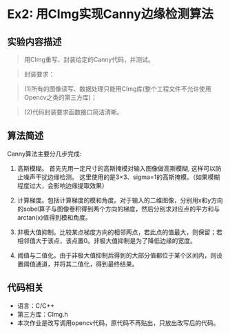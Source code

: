 # Ex2: 用CImg实现Canny边缘检测算法

## 实验内容描述
> 用CImg重写、封装给定的Canny代码，并测试。

> 封装要求：

> (1)所有的图像读写、数据处理只能用CImg库(整个工程文件不允许使用Opencv之类的第三方库)；

>(2)代码封装要求函数接口简洁清晰。

## 算法简述

Canny算法主要分几步完成:

1. 高斯模糊。 首先先用一定尺寸的高斯掩模对输入图像做高斯模糊, 这样可以防止噪声干扰边缘检测。 这里使用的是3×3、sigma=1的高斯掩模。（如果模糊程度过大，会影响边缘提取效果）

2. 计算梯度。包括计算梯度的模和角度。对于输入的二维图像，分别用x和y方向的sobel算子与图像卷积得到两个方向的梯度，然后分别求对应点的平方和与arctan(x)值得到模和角度。

3. 非极大值抑制。比较某点梯度方向的相邻两点，若此点的值最大，则保留；若相邻值大于该点，该点置0。非极大值抑制是为了降低边缘的宽度。

4. 阈值与二值化。由于非极大值抑制后得到的大部分值都位于某个区间内，则设置阈值通道，并将其二值化，得到最终结果。

## 代码相关

- 语言：C/C++
- 第三方库：CImg.h
- 本次作业是改写调用opencv代码，原代码不再贴出，只放出改写后的代码。
